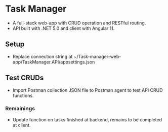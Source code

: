 # Task Manager
* A full-stack web-app with CRUD operation and RESTful routing.
* API built with .NET 5.0 and client with Angular 11.

## Setup
* Replace connection string at ~/Task-manager-web-app/TaskManager.API/appsettings.json 

## Test CRUDs
* Import Postman collection JSON file to Postman agent to test API CRUD functions.

### Remainings
* Update function on tasks finished at backend, remains to be completed at client.
